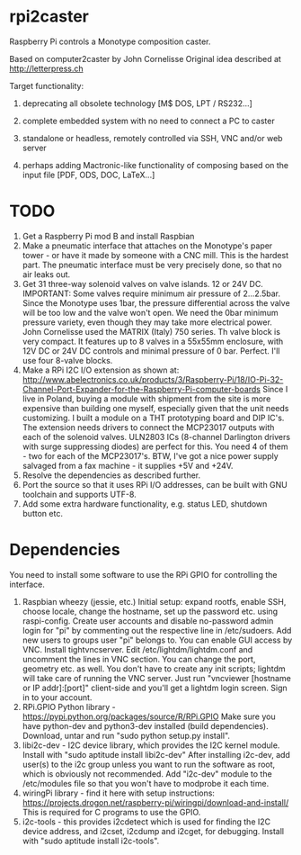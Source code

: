rpi2caster
==========

Raspberry Pi controls a Monotype composition caster.


Based on computer2caster by John Cornelisse
Original idea described at http://letterpress.ch

Target functionality:

1. deprecating all obsolete technology [M$ DOS, LPT / RS232...]

2. complete embedded system with no need to connect a PC to caster

3. standalone or headless, remotely controlled via SSH, VNC and/or web server

4. perhaps adding Mactronic-like functionality of composing based on the input file [PDF, ODS, DOC, LaTeX...]


TODO
====

1. Get a Raspberry Pi mod B and install Raspbian
2. Make a pneumatic interface that attaches on the Monotype's paper tower - or have it made by someone with a CNC mill. 
	This is the hardest part. The pneumatic interface must be very precisely done, so that no air leaks out.
3. Get 31 three-way solenoid valves on valve islands. 12 or 24V DC. 
	IMPORTANT: Some valves require minimum air pressure of 2...2.5bar. Since the Monotype uses 1bar, 
	the pressure differential across the valve will be too low and the valve won't open. We need the 0bar minimum 
	pressure variety, even though they may take more electrical power.
	John Cornelisse used the MATRIX (Italy) 750 series. Th valve block is very compact. It features up to 8 valves in 
	a 55x55mm enclosure, with 12V DC or 24V DC controls and minimal pressure of 0 bar. Perfect. I'll use four 8-valve blocks.
4. Make a RPi I2C I/O extension as shown at:
	http://www.abelectronics.co.uk/products/3/Raspberry-Pi/18/IO-Pi-32-Channel-Port-Expander-for-the-Raspberry-Pi-computer-boards
	Since I live in Poland, buying a module with shipment from the site is more expensive than building one myself, 
	especially given that the unit needs customizing. I built a module on a THT prototyping board and DIP IC's. The extension needs 
	drivers to connect the MCP23017 outputs with each of the solenoid valves. ULN2803 ICs (8-channel Darlington drivers 
	with surge suppressing diodes) are perfect for this. You need 4 of them - two for each of the MCP23017's.
	BTW, I've got a nice power supply salvaged from a fax machine - it supplies +5V and +24V.
5. Resolve the dependencies as described further.
6. Port the source so that it uses RPi I/O addresses, can be built with GNU toolchain and supports UTF-8. 
7. Add some extra hardware functionality, e.g. status LED, shutdown button etc.


Dependencies
============

You need to install some software to use the RPi GPIO for controlling the interface.

1. Raspbian wheezy (jessie, etc.)
	Initial setup: expand rootfs, enable SSH, choose locale, change the hostname, set up the password etc. using raspi-config. 
	Create user accounts and disable no-password admin login for "pi" by commenting out the respective line in /etc/sudoers.
	Add new users to groups user "pi" belongs to.
	You can enable GUI access by VNC. Install tightvncserver. Edit /etc/lightdm/lightdm.conf and uncomment the lines in VNC section. 
	You can change the port, geometry etc. as well. You don't have to create any init scripts; lightdm will take care of running the
	VNC server. Just run "vncviewer [hostname or IP addr]:[port]" client-side and you'll get a lightdm login screen. Sign in to your account.
2. RPi.GPIO Python library - https://pypi.python.org/packages/source/R/RPi.GPIO
	Make sure you have python-dev and python3-dev installed (build dependencies). Download, untar and run "sudo python setup.py install".
3. libi2c-dev - I2C device library, which provides the I2C kernel module.
	Install with "sudo aptitude install libi2c-dev"
	After installing i2c-dev, add user(s) to the i2c group unless you want to run the software as root, which is obviously not recommended. 
	Add "i2c-dev" module to the /etc/modules file so that you won't have to modprobe it each time.
4. wiringPi library - find it here with setup instructions: https://projects.drogon.net/raspberry-pi/wiringpi/download-and-install/
	This is required for C programs to use the GPIO. 
5. i2c-tools - this provides i2cdetect which is used for finding the I2C device address, and i2cset, i2cdump and i2cget, for debugging.
Install with "sudo aptitude install i2c-tools".
